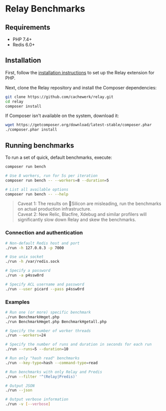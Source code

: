 # Relay Benchmarks

## Requirements

- PHP 7.4+
- Redis 6.0+

## Installation

First, follow the [installation instructions](https://relay.so/docs/installation) to set up the Relay extension for PHP.

Next, clone the Relay repository and install the Composer dependencies:

```bash
git clone https://github.com/cachewerk/relay.git
cd relay
composer install
```

If Composer isn't available on the system, download it:

```bash
wget https://getcomposer.org/download/latest-stable/composer.phar
./composer.phar install
```

## Running benchmarks

To run a set of quick, default benchmarks, execute:

```bash
composer run bench

# Use 8 workers, run for 5s per iteration
composer run bench -- --workers=8 --duration=5

# List all available options
composer run bench -- --help
```

> Caveat 1: The results on Silicon are misleading, run the benchmarks on actual production infrastructure.   
> Caveat 2: New Relic, Blacfire, Xdebug and similar profilers will significantly slow down Relay and skew the benchmarks.

### Connection and authentication

```bash
# Non-default Redis host and port
./run -h 127.0.0.3 -p 7000

# Use unix socket
./run -h /var/redis.sock

# Specify a password
./run -a p4ssw0rd

# Specify ACL username and password
./run --user picard --pass p4ssw0rd
```

### Examples

```bash
# Run one (or more) specific benchmark
./run BenchmarkHmget.php
./run BenchmarkHmget.php BenchmarkHgetall.php 

# Specify the number of worker threads
./run --workers=24

# Specify the number of runs and duration in seconds for each run
./run --runs=5 --duration=10

# Run only "hash read" benchmarks
./run --key-type=hash --command-type=read

# Run benchmarks with only Relay and Predis
./run --filter '^(Relay|Predis)'

# Output JSON
./run --json

# Output verbose information
./run -v [--verbose]
```
